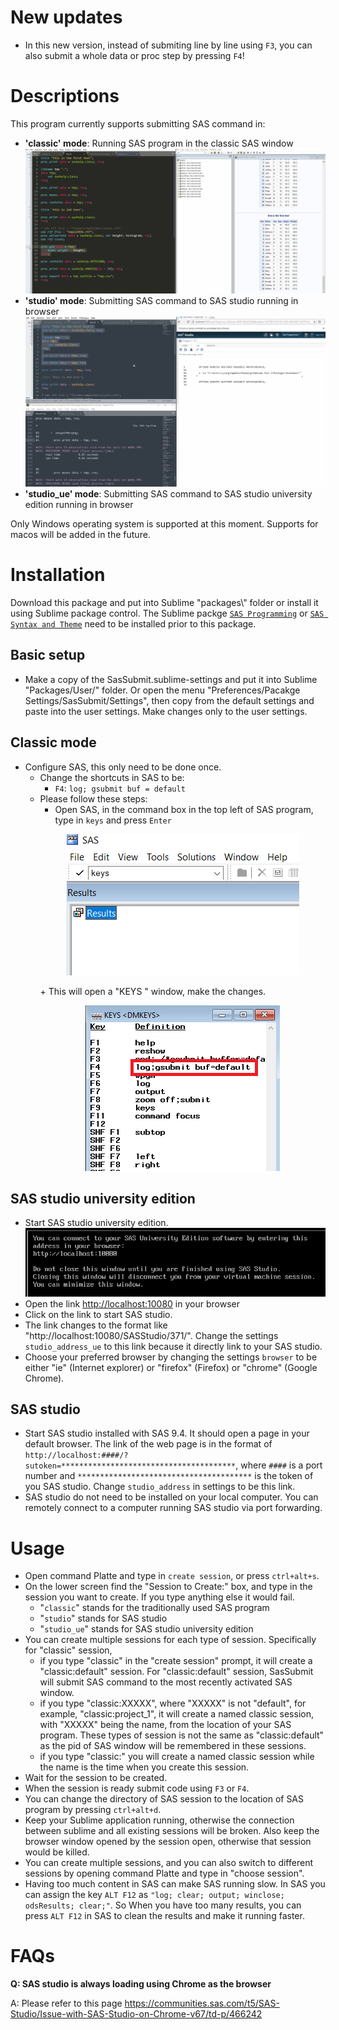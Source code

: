 # New updates
* In this new version, instead of submiting line by line using `F3`, you can also submit a whole data or proc step by pressing `F4`!

# Descriptions
This program currently supports submitting SAS command in:
* **'classic' mode**: Running SAS program in the classic SAS window
    ![Submit to local](figures/submit_to_classic.gif)
* **'studio' mode**: Submitting SAS command to SAS studio running in browser
    ![Submit to studio](figures/submit_to_studio.gif)
* **'studio_ue' mode**: Submitting SAS command to SAS studio university edition running in browser

Only Windows operating system is supported at this moment. Supports for macos will be added in the future.

# Installation
Download this package and put into Sublime "packages\\" folder or install it using Sublime package control. The Sublime packge [`SAS Programming`](https://packagecontrol.io/packages/SAS%20Programming) or [`SAS Syntax and Theme`](https://packagecontrol.io/packages/SAS%20Syntax%20and%20Theme) need to be installed prior to this package.

## Basic setup
* Make a copy of the SasSubmit.sublime-settings and put it into Sublime "Packages/User/" folder. Or open the menu "Preferences/Pacakge Settings/SasSubmit/Settings", then copy from the default settings and paste into the user settings. Make changes only to the user settings.

## Classic mode
* Configure SAS, this only need to be done once.
    - Change the shortcuts in SAS to be:
        + `F4`: `log; gsubmit buf = default`
    - Please follow these steps: 
        + Open SAS, in the command box in the top left of SAS program, type in `keys` and press `Enter`
        <p align="center">
          <img src="figures/configure_sas_01.png">
        </p>
        + This will open a "KEYS <DMKEYS>" window, make the changes.
        <p align="center">
          <img src="figures/configure_sas_02.png">
        </p>

## SAS studio university edition
* Start SAS studio university edition.
![SAS studio university edition start](figures/studio_ue_open.png)
* Open the link [http://localhost:10080](http://localhost:10080) in your browser
* Click on the link to start SAS studio.
* The link changes to the format like "http://localhost:10080/SASStudio/371/". Change the settings `studio_address_ue` to this link because it directly link to your SAS studio.
* Choose your preferred browser by changing the settings `browser` to be either "ie" (Internet explorer) or "firefox" (Firefox) or "chrome" (Google Chrome). 

## SAS studio
* Start SAS studio installed with SAS 9.4. It should open a page in your default browser. The link of the web page is in the format of `http://localhost:####/?sutoken=***************************************`, where `####` is a port number and `***************************************` is the token of you SAS studio. Change `studio_address` in settings to be this link.
* SAS studio do not need to be installed on your local computer. You can remotely connect to a computer running SAS studio via port forwarding.

# Usage
* Open command Platte and type in `create session`, or press `ctrl+alt+s`. 
* On the lower screen find the "Session to Create:" box, and type in the session you want to create. If you type anything else it would fail.
    -  "`classic`" stands for the traditionally used SAS program
    -  "`studio`" stands for SAS studio
    -  "`studio_ue`" stands for SAS studio university edition
* You can create multiple sessions for each type of session. Specifically for "classic" session, 
    - if you type "classic" in the "create session" prompt, it will create a "classic:default" session. For "classic:default" session, SasSubmit will submit SAS command to the most recently activated SAS window.
    - if you type "classic:XXXXX", where "XXXXX" is not "default", for example, "classic:project_1", it will create a named classic session, with "XXXXX" being the name, from the location of your SAS program. These types of session is not the same as "classic:default" as the pid of SAS window will be remembered in these sessions.
    - if you type "classic:" you will create a named classic session while the name is the time when you create this session. 
* Wait for the session to be created. 
* When the session is ready submit code using `F3` or `F4`.
* You can change the directory of SAS session to the location of SAS program by pressing `ctrl+alt+d`.
* Keep your Sublime application running, otherwise the connection between sublime and all existing sessions will be broken. Also keep the browser window opened by the session open, otherwise that session would be killed. 
* You can create multiple sessions, and you can also switch to different sessions by opening command Platte and type in "choose session".
* Having too much content in SAS can make SAS running slow. In SAS you can assign the key `ALT F12` as `"log; clear; output; winclose; odsResults; clear;"`. So When you have too many results, you can press `ALT F12` in SAS to clean the results and make it running faster.

# FAQs

**Q: SAS studio is always loading using Chrome as the browser**

A: Please refer to this page https://communities.sas.com/t5/SAS-Studio/Issue-with-SAS-Studio-on-Chrome-v67/td-p/466242
